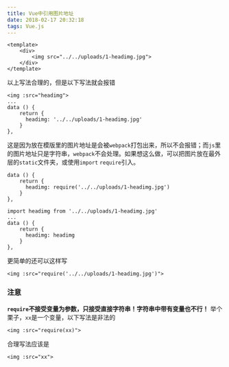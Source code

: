 ```yaml
---
title: Vue中引用图片地址
date: 2018-02-17 20:32:18
tags: Vue.js
---
```

```
<template>
	<div>
		<img src="../../uploads/1-headimg.jpg">
	</div>
</template>
```
以上写法合理的，但是以下写法就会报错
<!-- more -->
```
<img :src="headimg">
...
data () {
	return {
	  headimg: '../../uploads/1-headimg.jpg'
	}
},
```
这是因为放在模版里的图片地址是会被`webpack`打包出来，所以不会报错；而`js`里的图片地址只是字符串，`webpack`不会处理。如果想这么做，可以把图片放在最外层的`static`文件夹，或使用`import` `require`引入。
```
data () {
	return {
	  headimg: require('../../uploads/1-headimg.jpg')
	}
},
```
```
import headimg from '../../uploads/1-headimg.jpg'
...
data () {
	return {
	  headimg: headimg
	}
},
```
更简单的还可以这样写
```
<img :src="require('../../uploads/1-headimg.jpg')">
```

### 注意
**`require`不接受变量为参数，只接受直接字符串！字符串中带有变量也不行！**
举个栗子，`xx`是一个变量，以下写法是非法的
```
<img :src="require(xx)"> 
```
合理写法应该是
```
<img :src="xx"> 
```